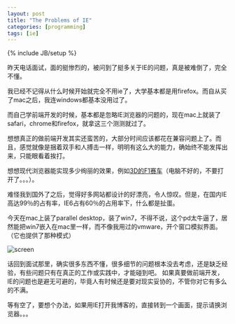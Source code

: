 ```yaml
---
layout: post
title: "The Problems of IE"
categories: [programming]
tags: [ie]
---
```

{% include JB/setup %}

昨天电话面试，面的挺惨烈的，被问到了挺多关于IE的问题，真是被难倒了，完全不懂。

我已经不记得从什么时候开始就完全不用ie了，大学基本都是用firefox。而自从买了mac之后，我连windows都基本没用过了。

而自己学前端开发的时候，基本都是忽略IE浏览器的问题的，现在mac上就装了safari，chrome和firefox，就拿这三个测测就过了。

想想真正的做前端开发其实还蛮苦的，大部分时间应该都花在兼容问题上了。而且，感觉就像是捆着双手和人搏击一样，明明有这么大的能力，确始终不能发挥出来，只能眼看着挨打。

想想现代浏览器能实现多少绚丽的效果，例如[3D的F1赛车](helloracer.com/webgl)（电脑不好的，不要打开了。。。）。

难怪我到国外了之后，觉得好多网站都设计的好漂亮，令人惊叹。但是，在国内IE高达99％的占有率，IE6占有60％的占用率下，什么都是扯蛋。

今天在mac上装了parallel desktop，装了win7，不得不说，这个pd太牛逼了，居然能把win7嵌入在mac里一样，而不像我用过的vmware，开个窗口模拟界面。（它也提供了那种模式）

![screen](http://farm8.staticflickr.com/7088/6888085806_c40c5dcb90.jpg)

话回到面试那里，确实很多东西不懂，很多细节的问题根本没去考虑，还是缺乏经验，有些问题只有在真正的工作或实践中，才能碰到吧。
如果真要做前端开发，IE的问题也是避无可避的，毕竟人有时候还是要对现实妥协的，不管你对它有多么的不满。

等有空了，要想个办法，如果用IE打开我博客的，直接转到一个画面，提示请换浏览器。。。

